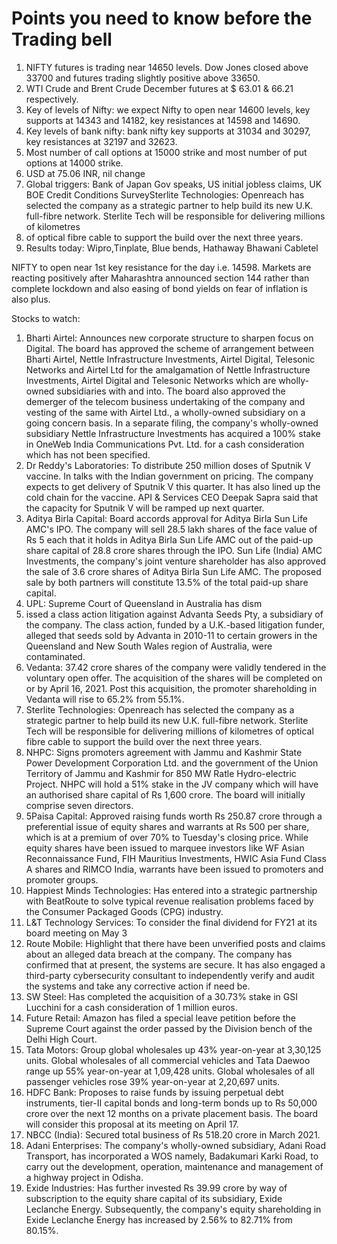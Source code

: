 # Points you need to know before the Trading bell

1. NIFTY futures is trading near 14650 levels. Dow Jones closed above 33700 and futures trading slightly positive above 33650.
2. WTI Crude and Brent Crude December futures at $ 63.01 & 66.21 respectively.
3. Key of levels of Nifty: we expect Nifty to open near 14600 levels, key supports at 14343 and 14182, key resistances at 14598 and 14690.
4. Key levels of bank nifty: bank nifty key supports at 31034 and 30297, key resistances at 32197 and 32623.
5. Most number of call options at 15000 strike and most number of put options at 14000 strike.
6. USD at 75.06 INR, nil change
7. Global triggers: Bank of Japan Gov speaks, US initial jobless claims, UK BOE Credit Conditions SurveySterlite Technologies: Openreach has selected the company as a strategic partner to help build its new U.K. full-fibre network. Sterlite Tech will be responsible for delivering millions of kilometres
8.  of optical fibre cable to support the build over the next three years.
9. Results today: Wipro,Tinplate, Blue bends, Hathaway Bhawani Cabletel

NIFTY to open near 1st key resistance for the day i.e. 14598. Markets are reacting positively after Maharashtra announced section 144 rather than complete lockdown and also easing of bond yields on fear of inflation is also plus.


Stocks to watch:
1. Bharti Airtel: Announces new corporate structure to sharpen focus on Digital. The board has approved the scheme of arrangement between Bharti Airtel, Nettle Infrastructure Investments, Airtel Digital, Telesonic Networks and Airtel Ltd for the amalgamation of Nettle Infrastructure Investments, Airtel Digital and Telesonic Networks which are wholly-owned subsidiaries with and into.  The board also approved the demerger of the telecom business undertaking of the company and vesting of the same with Airtel Ltd., a wholly-owned subsidiary on a going concern basis. In a separate filing, the company's wholly-owned subsidiary Nettle Infrastructure Investments has acquired a 100% stake in OneWeb India Communications Pvt. Ltd. for a cash consideration which has not been specified.
2. Dr Reddy's Laboratories: To distribute 250 million doses of Sputnik V vaccine. In talks with the Indian government on pricing. The company expects to get delivery of Sputnik V this quarter. It has also lined up the cold chain for the vaccine. API & Services CEO Deepak Sapra said that the capacity for Sputnik V will be ramped up next quarter.
3. Aditya Birla Capital: Board accords approval for Aditya Birla Sun Life AMC's IPO. The company will sell 28.5 lakh shares of the face value of Rs 5 each that it holds in Aditya Birla Sun Life AMC out of the paid-up share capital of 28.8 crore shares through the IPO. Sun Life (India) AMC Investments, the company's joint venture shareholder has also approved the sale of 3.6 crore shares of Aditya Birla Sun Life AMC. The proposed sale by both partners will constitute 13.5% of the total paid-up share capital.
4. UPL: Supreme Court of Queensland in Australia has dism
5. issed a class action litigation against Advanta Seeds Pty, a subsidiary of the company. The class action, funded by a U.K.-based litigation funder, alleged that seeds sold by Advanta in 2010-11 to certain growers in the Queensland and New South Wales region of Australia, were contaminated.
6. Vedanta: 37.42 crore shares of the company were validly tendered in the voluntary open offer. The acquisition of the shares will be completed on or by April 16, 2021. Post this acquisition, the promoter shareholding in Vedanta will rise to 65.2% from 55.1%.
7. Sterlite Technologies: Openreach has selected the company as a strategic partner to help build its new U.K. full-fibre network. Sterlite Tech will be responsible for delivering millions of kilometres of optical fibre cable to support the build over the next three years.
8. NHPC: Signs promoters agreement with Jammu and Kashmir State Power Development Corporation Ltd. and the government of the Union Territory of Jammu and Kashmir for 850 MW Ratle Hydro-electric Project. NHPC will hold a 51% stake in the JV company which will have an authorised share capital of Rs 1,600 crore. The board will initially comprise seven directors.
9. 5Paisa Capital: Approved raising funds worth Rs 250.87 crore through a preferential issue of equity shares and warrants at Rs 500 per share, which is at a premium of over 70% to Tuesday's closing price. While equity shares have been issued to marquee investors like WF Asian Reconnaissance Fund, FIH Mauritius Investments, HWIC Asia Fund Class A shares and RIMCO India, warrants have been issued to promoters and promoter groups.
10. Happiest Minds Technologies: Has entered into a strategic partnership with BeatRoute to solve typical revenue realisation problems faced by the Consumer Packaged Goods (CPG) industry.
11. L&T Technology Services: To consider the final dividend for FY21 at its board meeting on May 3
12. Route Mobile: Highlight that there have been unverified posts and claims about an alleged data breach at the company. The company has confirmed that at present, the systems are secure. It has also engaged a third-party cybersecurity consultant to independently verify and audit the systems and take any corrective action if need be.
13. SW Steel: Has completed the acquisition of a 30.73% stake in GSI Lucchini for a cash consideration of 1 million euros.
14. Future Retail: Amazon has filed a special leave petition before the Supreme Court against the order passed by the Division bench of the Delhi High Court.
15. Tata Motors: Group global wholesales up 43% year-on-year at 3,30,125 units. Global wholesales of all commercial vehicles and Tata Daewoo range up 55% year-on-year at 1,09,428 units. Global wholesales of all passenger vehicles rose 39% year-on-year at 2,20,697 units.
16. HDFC Bank: Proposes to raise funds by issuing perpetual debt instruments, tier-II capital bonds and long-term bonds up to Rs 50,000 crore over the next 12 months on a private placement basis. The board will consider this proposal at its meeting on April 17.
17. NBCC (India): Secured total business of Rs 518.20 crore in March 2021.
18. Adani Enterprises: The company's wholly-owned subsidiary, Adani Road Transport, has incorporated a WOS namely, Badakumari Karki Road, to carry out the development, operation, maintenance and management of a highway project in Odisha.
19. Exide Industries: Has further invested Rs 39.99 crore by way of subscription to the equity share capital of its subsidiary, Exide Leclanche Energy. Subsequently, the company's equity shareholding in Exide Leclanche Energy has increased by 2.56% to 82.71% from 80.15%.
